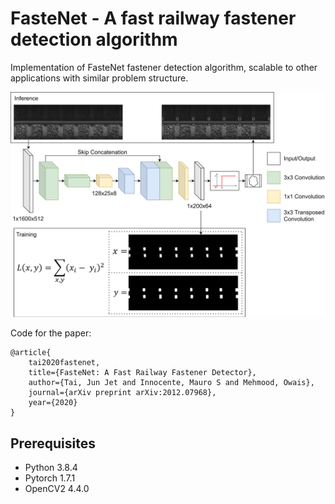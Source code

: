 # FasteNet - A fast railway fastener detection algorithm

Implementation of FasteNet fastener detection algorithm, scalable to other applications with similar problem structure.

![FasteNet Architecture](FasteNet.png)

Code for the paper:

    @article{
        tai2020fastenet,
        title={FasteNet: A Fast Railway Fastener Detector},
        author={Tai, Jun Jet and Innocente, Mauro S and Mehmood, Owais},
        journal={arXiv preprint arXiv:2012.07968},
        year={2020}
    }


## Prerequisites
- Python 3.8.4
- Pytorch 1.7.1
- OpenCV2 4.4.0